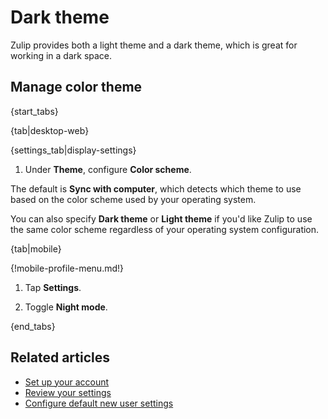 # Dark theme

Zulip provides both a light theme and a dark theme, which is great
for working in a dark space.

## Manage color theme

{start_tabs}

{tab|desktop-web}

{settings_tab|display-settings}

1. Under **Theme**, configure **Color scheme**.

The default is **Sync with computer**, which detects which theme to use based
on the color scheme used by your operating system.

You can also specify **Dark theme** or **Light theme** if you'd like
Zulip to use the same color scheme regardless of your operating system
configuration.

{tab|mobile}

{!mobile-profile-menu.md!}

1. Tap **Settings**.

1. Toggle **Night mode**.

{end_tabs}

## Related articles

* [Set up your account](/help/set-up-your-account)
* [Review your settings](/help/review-your-settings)
* [Configure default new user settings](/help/configure-default-new-user-settings)
